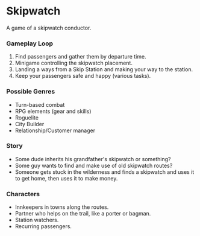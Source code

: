 # Skipwatch

A game of a skipwatch conductor.

### Gameplay Loop
1) Find passengers and gather them by departure time.
2) Minigame controlling the skipwatch placement.
3) Landing a ways from a Skip Station and making your way to the station.
4) Keep your passengers safe and happy (various tasks).

### Possible Genres
- Turn-based combat
- RPG elements (gear and skills)
- Roguelite
- City Builder
- Relationship/Customer manager

### Story
- Some dude inherits his grandfather's skipwatch or something?
- Some guy wants to find and make use of old skipwatch routes?
- Someone gets stuck in the wilderness and finds a skipwatch and uses it to get home, then uses it to make money.

### Characters
- Innkeepers in towns along the routes.
- Partner who helps on the trail, like a porter or bagman.
- Station watchers.
- Recurring passengers.
